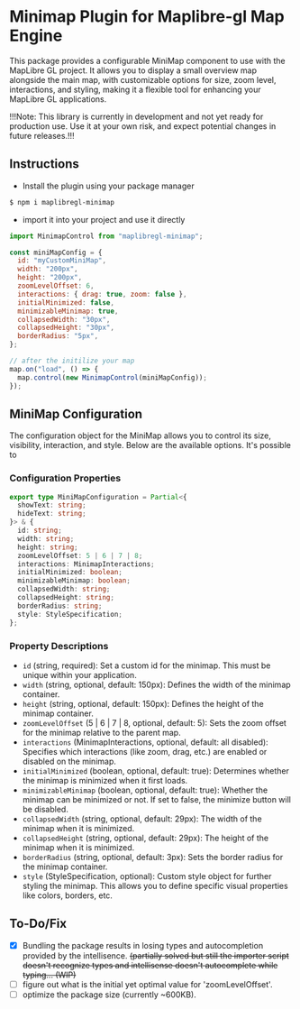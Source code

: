 # Minimap Plugin for Maplibre-gl Map Engine

This package provides a configurable MiniMap component to use with the MapLibre GL project. It allows you to display a small overview map alongside the main map, with customizable options for size, zoom level, interactions, and styling, making it a flexible tool for enhancing your MapLibre GL applications.

!!!Note: This library is currently in development and not yet ready for production use. Use it at your own risk, and expect potential changes in future releases.!!!

## Instructions

- Install the plugin using your package manager

```bash
$ npm i maplibregl-minimap
```

- import it into your project and use it directly

```js
import MinimapControl from "maplibregl-minimap";

const miniMapConfig = {
  id: "myCustomMiniMap",
  width: "200px",
  height: "200px",
  zoomLevelOffset: 6,
  interactions: { drag: true, zoom: false },
  initialMinimized: false,
  minimizableMinimap: true,
  collapsedWidth: "30px",
  collapsedHeight: "30px",
  borderRadius: "5px",
};

// after the initilize your map
map.on("load", () => {
  map.control(new MinimapControl(miniMapConfig));
});
```

## MiniMap Configuration

The configuration object for the MiniMap allows you to control its size, visibility, interaction, and style. Below are the available options.
It's possible to

### Configuration Properties

```typescript
export type MiniMapConfiguration = Partial<{
  showText: string;
  hideText: string;
}> & {
  id: string;
  width: string;
  height: string;
  zoomLevelOffset: 5 | 6 | 7 | 8;
  interactions: MinimapInteractions;
  initialMinimized: boolean;
  minimizableMinimap: boolean;
  collapsedWidth: string;
  collapsedHeight: string;
  borderRadius: string;
  style: StyleSpecification;
};
```

### Property Descriptions

- `id` (string, required): Set a custom id for the minimap. This must be unique within your application.
- `width` (string, optional, default: 150px): Defines the width of the minimap container.
- `height` (string, optional, default: 150px): Defines the height of the minimap container.
- `zoomLevelOffset` (5 | 6 | 7 | 8, optional, default: 5): Sets the zoom offset for the minimap relative to the parent map.
- `interactions` (MinimapInteractions, optional, default: all disabled): Specifies which interactions (like zoom, drag, etc.) are enabled or disabled on the minimap.
- `initialMinimized` (boolean, optional, default: true): Determines whether the minimap is minimized when it first loads.
- `minimizableMinimap` (boolean, optional, default: true): Whether the minimap can be minimized or not. If set to false, the minimize button will be disabled.
- `collapsedWidth` (string, optional, default: 29px): The width of the minimap when it is minimized.
- `collapsedHeight` (string, optional, default: 29px): The height of the minimap when it is minimized.
- `borderRadius` (string, optional, default: 3px): Sets the border radius for the minimap container.
- `style` (StyleSpecification, optional): Custom style object for further styling the minimap. This allows you to define specific visual properties like colors, borders, etc.

## To-Do/Fix

- [x] Bundling the package results in losing types and autocompletion provided by the intellisence. ~~(partially solved but still the importer script doesn't recognize types and intellisense doesn't autocomplete while typing... (WIP)~~
- [ ] figure out what is the initial yet optimal value for 'zoomLevelOffset'.
- [ ] optimize the package size (currently ~600KB).
